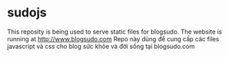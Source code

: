 # sudojs
This reposity is being used to serve static files for blogsudo. The website is running at http://www.blogsudo.com
Repo này dùng để cung cấp các files javascript và css cho blog sức khỏe và đời sống tại blogsudo.com
